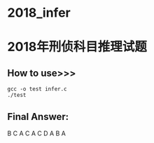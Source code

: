 # 2018_infer
# 2018年刑侦科目推理试题
## How to use>>>
    
    gcc -o test infer.c
    ./test
    
## Final Answer:

B C A C A C D A B A 



